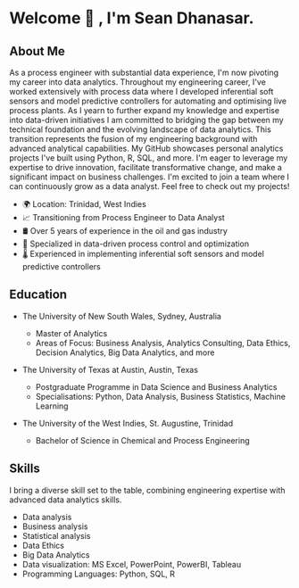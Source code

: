 # Welcome 👋 , I'm Sean Dhanasar.

## About Me

As a process engineer with substantial data experience, I'm now pivoting my career into data analytics. Throughout my engineering career, I've worked extensively with process data where I developed inferential soft sensors and model predictive controllers for automating and optimising live process plants. As I yearn to further expand my knowledge and expertise into data-driven initiatives I am committed to bridging the gap between my technical foundation and the evolving landscape of data analytics. This transition represents the fusion of my engineering background with advanced analytical capabilities. My GitHub showcases personal analytics projects I've built using Python, R, SQL, and more. I'm eager to leverage my expertise to drive innovation, facilitate transformative change, and make a significant impact on business challenges.  I'm excited to join a team where I can continuously grow as a data analyst. Feel free to check out my projects!



- 🌍 Location: Trinidad, West Indies
- 📈 Transitioning from Process Engineer to Data Analyst
- 🛢️ Over 5 years of experience in the oil and gas industry
- 🔬 Specialized in data-driven process control and optimization
- 🌡️ Experienced in implementing inferential soft sensors and model predictive controllers

## Education



- The University of New South Wales, Sydney, Australia
  - Master of Analytics
  - Areas of Focus: Business Analysis, Analytics Consulting, Data Ethics, Decision Analytics, Big Data Analytics, and more

- The University of Texas at Austin, Austin, Texas
  - Postgraduate Programme in Data Science and Business Analytics
  - Specialisations: Python, Data Analysis, Business Statistics, Machine Learning

- The University of the West Indies, St. Augustine, Trinidad
  - Bachelor of Science in Chemical and Process Engineering
    
## Skills

I bring a diverse skill set to the table, combining engineering expertise with advanced data analytics skills.

- Data analysis
- Business analysis
- Statistical analysis
- Data Ethics
- Big Data Analytics
- Data visualization: MS Excel, PowerPoint, PowerBI, Tableau
- Programming Languages: Python, SQL, R



